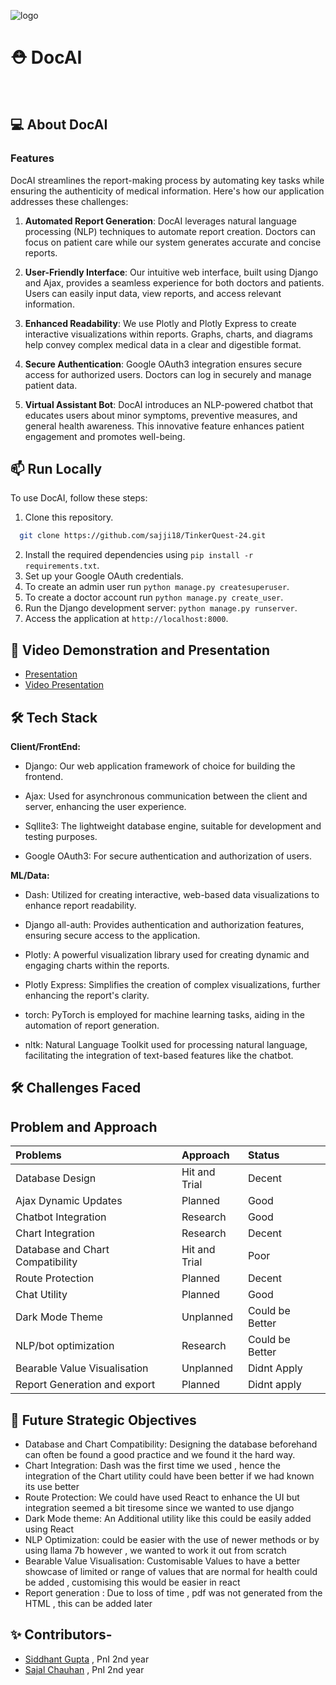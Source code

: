 ![logo](https://github.com/sajji18/TinkerQuest-24/blob/main/media/logo.jpeg)

<div align="center">

</div>

# ⛑️ DocAI

<br>

## 💻 About DocAI

### Features
DocAI streamlines the report-making process by automating key tasks while ensuring the authenticity of medical information. Here's how our application addresses these challenges:

1. **Automated Report Generation**: DocAI leverages natural language processing (NLP) techniques to automate report creation. Doctors can focus on patient care while our system generates accurate and concise reports.

2. **User-Friendly Interface**: Our intuitive web interface, built using Django and Ajax, provides a seamless experience for both doctors and patients. Users can easily input data, view reports, and access relevant information.

3. **Enhanced Readability**: We use Plotly and Plotly Express to create interactive visualizations within reports. Graphs, charts, and diagrams help convey complex medical data in a clear and digestible format.

4. **Secure Authentication**: Google OAuth3 integration ensures secure access for authorized users. Doctors can log in securely and manage patient data.

5. **Virtual Assistant Bot**: DocAI introduces an NLP-powered chatbot that educates users about minor symptoms, preventive measures, and general health awareness. This innovative feature enhances patient engagement and promotes well-being.


## 📫 Run Locally

To use DocAI, follow these steps:
1. Clone this repository.
```bash
  git clone https://github.com/sajji18/TinkerQuest-24.git
```
2. Install the required dependencies using `pip install -r requirements.txt`.
3. Set up your Google OAuth credentials.
4. To create an admin user run `python manage.py createsuperuser`.
5. To create a doctor account run `python manage.py create_user`.
6. Run the Django development server: `python manage.py runserver`.
7. Access the application at
`http://localhost:8000`.

## 📖 Video Demonstration and Presentation

- [Presentation](https://docs.google.com/presentation/d/17KsKaxRCzVPJdcxRNS669vafY8-4H6o8kgXtJ7Dvdbg/edit?usp=sharing)
- [Video Presentation](https://drive.google.com/drive/folders/1tt6ddJLIdU-V4CypO0hqysUdEBw2kHub?usp=drive_link)


## 🛠️ Tech Stack

**Client/FrontEnd:**

- Django: Our web application framework of choice for building the frontend.

- Ajax: Used for asynchronous communication between the client and server, enhancing the user experience.

- Sqllite3: The lightweight database engine, suitable for development and testing purposes.

- Google OAuth3: For secure authentication and authorization of users.


**ML/Data:**

- Dash: Utilized for creating interactive, web-based data visualizations to enhance report readability.

- Django all-auth: Provides authentication and authorization features, ensuring secure access to the application.

- Plotly: A powerful visualization library used for creating dynamic and engaging charts within the reports.

- Plotly Express: Simplifies the creation of complex visualizations, further enhancing the report's clarity.

- torch: PyTorch is employed for machine learning tasks, aiding in the automation of report generation.

- nltk: Natural Language Toolkit used for processing natural language, facilitating the integration of text-based features like the chatbot.


## 🛠️ Challenges Faced

## Problem and Approach


| Problems  | Approach | Status                   | 
| :-------- | :------- | :------------------------- |
| Database Design| Hit and Trial | Decent |
| Ajax Dynamic Updates | Planned    | Good               |
| Chatbot Integration | Research     | Good               |
| Chart Integration | Research     | Decent              |
| Database and Chart Compatibility | Hit and Trial     | Poor                |
| Route Protection | Planned     |    Decent      |
| Chat Utility | Planned     | Good              |
| Dark Mode Theme | Unplanned     | Could be Better               |
| NLP/bot optimization | Research     | Could be Better               |
| Bearable Value Visualisation | Unplanned     | Didnt Apply             |
| Report Generation and export | Planned     | Didnt apply              |



## 📃 Future Strategic Objectives

- Database and Chart Compatibility: Designing the database beforehand can often be found a good practice and we found it the hard way.
- Chart Integration: Dash was the first time we used , hence the integration of the Chart utility could have been better if we had known its use better
- Route Protection: We could have used React to enhance the UI but integration seemed a bit tiresome since we wanted to use django
- Dark Mode theme: An Additional utility like this could be easily added using React
- NLP Optimization: could be easier with the use of newer methods or by using llama 7b however , we wanted to work it out from scratch
- Bearable Value Visualisation: Customisable Values to have a better showcase of limited or range of values that are normal for health could be added , customising this would be easier in react
- Report generation : Due to loss of time , pdf was not generated from the HTML , this can be added later



## ✨ Contributors-
- [Siddhant Gupta](https://github.com/SidWorks01) , PnI 2nd year
 - [Sajal Chauhan](https://github.com/sajji18) , PnI 2nd year
